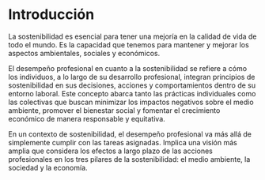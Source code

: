 # Introducción 

La sostenibilidad es esencial para tener una mejoría en la calidad de vida de todo el mundo. Es la capacidad que tenemos para mantener y mejorar los aspectos ambientales, sociales y económicos.

El desempeño profesional en cuanto a la sostenibilidad se refiere a cómo los individuos, a lo largo de su desarrollo profesional, integran principios de sostenibilidad en sus decisiones, acciones y comportamientos dentro de su entorno laboral. Este concepto abarca tanto las prácticas individuales como las colectivas que buscan minimizar los impactos negativos sobre el medio ambiente, promover el bienestar social y fomentar el crecimiento económico de manera responsable y equitativa.

En un contexto de sostenibilidad, el desempeño profesional va más allá de simplemente cumplir con las tareas asignadas. Implica una visión más amplia que considera los efectos a largo plazo de las acciones profesionales en los tres pilares de la sostenibilidad: el medio ambiente, la sociedad y la economía.
